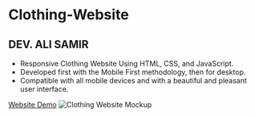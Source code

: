 # Clothing-Website

## DEV. ALI SAMIR

- Responsive Clothing Website Using HTML, CSS, and JavaScript.
- Developed first with the Mobile First methodology, then for desktop.
- Compatible with all mobile devices and with a beautiful and pleasant user interface.

[Website Demo](https://alisamirali.github.io/Clothing-Website/)
![Clothing Website Mockup](https://user-images.githubusercontent.com/62913154/174458667-c157298b-5b5e-4eb0-95fa-aa1212c93976.png)
